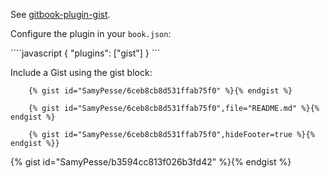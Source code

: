 See [gitbook-plugin-gist](https://www.npmjs.com/package/gitbook-plugin-gist).

Configure the plugin in your `book.json`:

´´´´javascript
{
    "plugins": ["gist"]
}
´´´

Include a Gist using the gist block:


         
        {% gist id="SamyPesse/6ceb8cb8d531ffab75f0" %}{% endgist %}
         
        {% gist id="SamyPesse/6ceb8cb8d531ffab75f0",file="README.md" %}{% endgist %}
         
        {% gist id="SamyPesse/6ceb8cb8d531ffab75f0",hideFooter=true %}{% endgist %}}



{% gist id="SamyPesse/b3594cc813f026b3fd42" %}{% endgist %}
 

